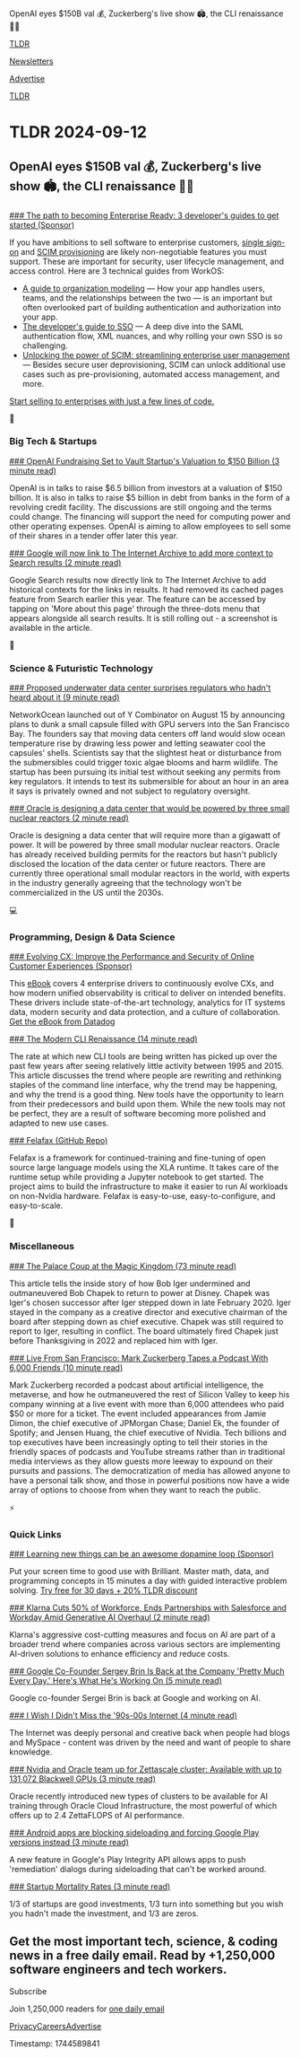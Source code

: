 OpenAI eyes $150B val 💰, Zuckerberg's live show 🏟️, the CLI renaissance 👨‍💻

[TLDR](/)

[Newsletters](/newsletters)

[Advertise](https://advertise.tldr.tech/)

[TLDR](/)

# TLDR 2024-09-12

## OpenAI eyes $150B val 💰, Zuckerberg's live show 🏟️, the CLI renaissance 👨‍💻

### 

[### The path to becoming Enterprise Ready: 3 developer's guides to get started (Sponsor)](https://workos.com/blog/unlocking-the-power-of-scim?utm_medium=newsletter&amp;utm_source=tldr-tech&amp;utm_campaign=20240912)

If you have ambitions to sell software to enterprise customers, [single sign-on](https://workos.com/blog/the-developers-guide-to-sso/?utm_medium=newsletter&utm_source=tldr-tech&utm_campaign=20240912) and [SCIM provisioning](https://workos.com/blog/the-developers-guide-to-directory-sync-scim/?utm_medium=newsletter&utm_source=tldr-tech&utm_campaign=20240912) are likely non-negotiable features you must support. These are important for security, user lifecycle management, and access control. Here are 3 technical guides from WorkOS:

* [A guide to organization modeling](https://workos.com/blog/a-guide-to-organization-modeling?utm_medium=newsletter&utm_source=tldr-tech&utm_campaign=20240912) — How your app handles users, teams, and the relationships between the two — is an important but often overlooked part of building authentication and authorization into your app.
* [The developer's guide to SSO](https://workos.com/blog/the-developers-guide-to-sso#getting-practical-how-to-add-sso-to-your-app?utm_medium=newsletter&utm_source=tldr-tech&utm_campaign=20240912) — A deep dive into the SAML authentication flow, XML nuances, and why rolling your own SSO is so challenging.
* [Unlocking the power of SCIM: streamlining enterprise user management](https://workos.com/blog/unlocking-the-power-of-scim?utm_medium=newsletter&utm_source=tldr-tech&utm_campaign=20240912)— Besides secure user deprovisioning, SCIM can unlock additional use cases such as pre-provisioning, automated access management, and more.

[Start selling to enterprises with just a few lines of code.](https://workos.com/?utm_medium=newsletter&utm_source=tldr-tech&utm_campaign=20240912)

📱

### Big Tech & Startups

[### OpenAI Fundraising Set to Vault Startup's Valuation to $150 Billion (3 minute read)](https://www.bloomberg.com/news/articles/2024-09-11/openai-fundraising-set-to-vault-startup-s-value-to-150-billion?utm_source=website&amp;utm_medium=share&amp;utm_campaign=copy)

OpenAI is in talks to raise $6.5 billion from investors at a valuation of $150 billion. It is also in talks to raise $5 billion in debt from banks in the form of a revolving credit facility. The discussions are still ongoing and the terms could change. The financing will support the need for computing power and other operating expenses. OpenAI is aiming to allow employees to sell some of their shares in a tender offer later this year.

[### Google will now link to The Internet Archive to add more context to Search results (2 minute read)](https://9to5google.com/2024/09/11/google-search-internet-archive-wayback-machine/?utm_source=tldrnewsletter)

Google Search results now directly link to The Internet Archive to add historical contexts for the links in results. It had removed its cached pages feature from Search earlier this year. The feature can be accessed by tapping on 'More about this page' through the three-dots menu that appears alongside all search results. It is still rolling out - a screenshot is available in the article.

🚀

### Science & Futuristic Technology

[### Proposed underwater data center surprises regulators who hadn't heard about it (9 minute read)](https://arstechnica.com/tech-policy/2024/09/proposed-underwater-data-center-surprises-regulators-who-hadnt-heard-about-it/?utm_source=tldrnewsletter)

NetworkOcean launched out of Y Combinator on August 15 by announcing plans to dunk a small capsule filled with GPU servers into the San Francisco Bay. The founders say that moving data centers off land would slow ocean temperature rise by drawing less power and letting seawater cool the capsules' shells. Scientists say that the slightest heat or disturbance from the submersibles could trigger toxic algae blooms and harm wildlife. The startup has been pursuing its initial test without seeking any permits from key regulators. It intends to test its submersible for about an hour in an area it says is privately owned and not subject to regulatory oversight.

[### Oracle is designing a data center that would be powered by three small nuclear reactors (2 minute read)](https://www.cnbc.com/2024/09/10/oracle-is-designing-a-data-center-that-would-be-powered-by-three-small-nuclear-reactors.html?utm_source=tldrnewsletter)

Oracle is designing a data center that will require more than a gigawatt of power. It will be powered by three small modular nuclear reactors. Oracle has already received building permits for the reactors but hasn't publicly disclosed the location of the data center or future reactors. There are currently three operational small modular reactors in the world, with experts in the industry generally agreeing that the technology won't be commercialized in the US until the 2030s.

💻

### Programming, Design & Data Science

[### Evolving CX: Improve the Performance and Security of Online Customer Experiences (Sponsor)](https://www.datadoghq.com/resources/improving-customer-experience-ebook/?utm_source=tldrnewsletter&amp;utm_medium=newsletter&amp;utm_campaign=dg-coreplatform-ww-cx-drivers-ebook-tldr)

This [eBook](https://www.datadoghq.com/resources/improving-customer-experience-ebook/?utm_source=tldrnewsletter&utm_medium=newsletter&utm_campaign=dg-coreplatform-ww-cx-drivers-ebook-tldr) covers 4 enterprise drivers to continuously evolve CXs, and how modern unified observability is critical to deliver on intended benefits. These drivers include state-of-the-art technology, analytics for IT systems data, modern security and data protection, and a culture of collaboration. [Get the eBook from Datadog](https://www.datadoghq.com/resources/improving-customer-experience-ebook/?utm_source=tldrnewsletter&utm_medium=newsletter&utm_campaign=dg-coreplatform-ww-cx-drivers-ebook-tldr)

[### The Modern CLI Renaissance (14 minute read)](https://gabevenberg.com/posts/cli-renaissance/?utm_source=tldrnewsletter)

The rate at which new CLI tools are being written has picked up over the past few years after seeing relatively little activity between 1995 and 2015. This article discusses the trend where people are rewriting and rethinking staples of the command line interface, why the trend may be happening, and why the trend is a good thing. New tools have the opportunity to learn from their predecessors and build upon them. While the new tools may not be perfect, they are a result of software becoming more polished and adapted to new use cases.

[### Felafax (GitHub Repo)](https://github.com/felafax/felafax?utm_source=tldrnewsletter)

Felafax is a framework for continued-training and fine-tuning of open source large language models using the XLA runtime. It takes care of the runtime setup while providing a Jupyter notebook to get started. The project aims to build the infrastructure to make it easier to run AI workloads on non-Nvidia hardware. Felafax is easy-to-use, easy-to-configure, and easy-to-scale.

🎁

### Miscellaneous

[### The Palace Coup at the Magic Kingdom (73 minute read)](https://www.nytimes.com/2024/09/08/business/media/disney-bob-iger-chapek.html?unlocked_article_code=1.KE4.2Qbd.6U39_sEdq2nG&smid=url-share&utm_source=tldrnewsletter)

This article tells the inside story of how Bob Iger undermined and outmaneuvered Bob Chapek to return to power at Disney. Chapek was Iger's chosen successor after Iger stepped down in late February 2020. Iger stayed in the company as a creative director and executive chairman of the board after stepping down as chief executive. Chapek was still required to report to Iger, resulting in conflict. The board ultimately fired Chapek just before Thanksgiving in 2022 and replaced him with Iger.

[### Live From San Francisco: Mark Zuckerberg Tapes a Podcast With 6,000 Friends (10 minute read)](https://www.nytimes.com/2024/09/11/technology/mark-zuckerberg-podcast-acquired.html?unlocked_article_code=1.KE4.kRev.ADGoLO2PTfIe&smid=url-share&utm_source=tldrnewsletter)

Mark Zuckerberg recorded a podcast about artificial intelligence, the metaverse, and how he outmaneuvered the rest of Silicon Valley to keep his company winning at a live event with more than 6,000 attendees who paid $50 or more for a ticket. The event included appearances from Jamie Dimon, the chief executive of JPMorgan Chase; Daniel Ek, the founder of Spotify; and Jensen Huang, the chief executive of Nvidia. Tech billions and top executives have been increasingly opting to tell their stories in the friendly spaces of podcasts and YouTube streams rather than in traditional media interviews as they allow guests more leeway to expound on their pursuits and passions. The democratization of media has allowed anyone to have a personal talk show, and those in powerful positions now have a wide array of options to choose from when they want to reach the public.

⚡

### Quick Links

[### Learning new things can be an awesome dopamine loop (Sponsor)](https://brilliant.org/tldrtech/?utm_source=tldrnewsletter)

Put your screen time to good use with Brilliant. Master math, data, and programming concepts in 15 minutes a day with guided interactive problem solving. [Try free for 30 days + 20% TLDR discount](https://brilliant.org/tldrtech/)

[### Klarna Cuts 50% of Workforce, Ends Partnerships with Salesforce and Workday Amid Generative AI Overhaul (2 minute read)](https://analyticsindiamag.com/ai-news-updates/klarna-cuts-50-of-workforce-ends-partnerships-with-salesforce-and-workday-amid-generative-ai-overhaul/?utm_source=tldrnewsletter)

Klarna's aggressive cost-cutting measures and focus on AI are part of a broader trend where companies across various sectors are implementing AI-driven solutions to enhance efficiency and reduce costs.

[### Google Co-Founder Sergey Brin Is Back at the Company 'Pretty Much Every Day.' Here's What He's Working On (5 minute read)](https://www.entrepreneur.com/business-news/sergey-brin-is-back-is-google-working-on-a-god-ai-model/479739?utm_source=tldrnewsletter)

Google co-founder Sergei Brin is back at Google and working on AI.

[### I Wish I Didn't Miss the '90s-00s Internet (4 minute read)](https://rohan.ga/blog/early-internet/?utm_source=tldrnewsletter)

The Internet was deeply personal and creative back when people had blogs and MySpace - content was driven by the need and want of people to share knowledge.

[### Nvidia and Oracle team up for Zettascale cluster: Available with up to 131,072 Blackwell GPUs (3 minute read)](https://www.tomshardware.com/tech-industry/artificial-intelligence/nvidia-and-oracle-team-up-for-zettascale-cluster-available-with-up-to-131072-blackwell-gpus?utm_source=tldrnewsletter)

Oracle recently introduced new types of clusters to be available for AI training through Oracle Cloud Infrastructure, the most powerful of which offers up to 2.4 ZettaFLOPS of AI performance.

[### Android apps are blocking sideloading and forcing Google Play versions instead (3 minute read)](https://arstechnica.com/gadgets/2024/09/android-now-allows-apps-to-block-sideloading-and-push-a-google-play-version/?utm_source=tldrnewsletter)

A new feature in Google's Play Integrity API allows apps to push 'remediation' dialogs during sideloading that can't be worked around.

[### Startup Mortality Rates (3 minute read)](https://avc.xyz/startup-mortality-rates?utm_source=tldrnewsletter)

1/3 of startups are good investments, 1/3 turn into something but you wish you hadn't made the investment, and 1/3 are zeros.

## Get the most important tech, science, & coding news in a free daily email. Read by +1,250,000 software engineers and tech workers.

Subscribe

Join 1,250,000 readers for [one daily email](/api/latest/tech)

[Privacy](/privacy)[Careers](https://jobs.ashbyhq.com/tldr.tech)[Advertise](/tech/advertise)

Timestamp: 1744589841
